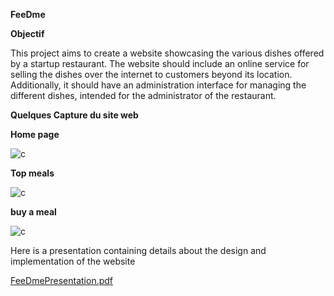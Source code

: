 **FeeDme**

**Objectif**

This project aims to create a website showcasing the various dishes offered by a startup restaurant. The website should include an online service for selling the dishes over the internet to customers beyond its location. Additionally, it should have an administration interface for managing the different dishes, intended for the administrator of the restaurant.


**Quelques Capture du site web**

**Home page**

![c](https://github.com/SalmaEzzaydy/FeeDme/assets/153545273/b4c6902c-e95a-4c5f-a694-e2b1fe7a45d5)

**Top meals**

![c](https://github.com/SalmaEzzaydy/FeeDme/assets/153545273/3a9fd7df-09ba-4d92-afdd-ee188d8bfaba)

**buy a meal**

![c](https://github.com/SalmaEzzaydy/FeeDme/assets/153545273/fe93c6f0-39f6-4dd9-8210-90b321138cd0)

Here is a presentation containing details about the design and implementation of the website

[FeeDmePresentation.pdf](https://github.com/SalmaEzzaydy/FeeDme/files/13648959/FeeDmePresentation.pdf)








